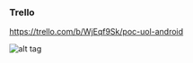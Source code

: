 ### Trello 
https://trello.com/b/WjEqf9Sk/poc-uol-android

![alt tag](http://bomcodigo.com/poc-uol/device-2018-01-29-194021.png "Tablet Portrait")

